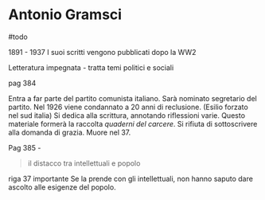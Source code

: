 # Antonio Gramsci 
#todo 

1891 - 1937 
I suoi scritti vengono pubblicati dopo la WW2

Letteratura impegnata - tratta temi politici e sociali

pag 384

Entra a far parte del partito comunista italiano.  Sarà nominato segretario del partito. Nel 1926 viene condannato a 20 anni di reclusione. (Esilio forzato nel sud italia) Si dedica alla scrittura, annotando riflessioni varie. Questo materiale formerà la raccolta _quaderni del carcere_. 
Si rifiuta di sottoscrivere alla domanda di grazia. Muore nel 37. 

Pag 385 - 

> il distacco tra intellettuali e popolo 

riga 37 importante 
Se la prende con gli intellettuali, non hanno saputo dare ascolto alle esigenze del popolo. 


